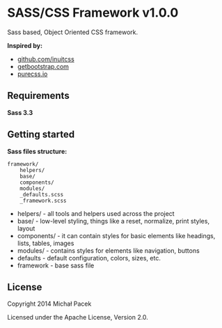 # SASS/CSS Framework v1.0.0

Sass based, Object Oriented CSS framework. 

**Inspired by:**

* [github.com/inuitcss](https://github.com/inuitcss)
* [getbootstrap.com](http://getbootstrap.com/)
* [purecss.io](http://purecss.io/)

## Requirements

**Sass 3.3**

## Getting started

**Sass files structure:**

	framework/
		helpers/
		base/
		components/
		modules/
		_defaults.scss
		_framework.scss

* helpers/ - all tools and helpers used across the project
* base/ - low-level styling, things like a reset, normalize, print styles, layout
* components/ - it can contain styles for basic elements like headings, lists, tables, images
* modules/ - contains styles for elements like navigation, buttons
* defaults - default configuration, colors, sizes, etc.
* framework - base sass file

## License

Copyright 2014 Michał Pacek

Licensed under the Apache License, Version 2.0.